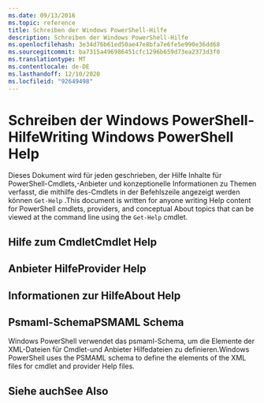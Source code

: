 ```yaml
---
ms.date: 09/13/2016
ms.topic: reference
title: Schreiben der Windows PowerShell-Hilfe
description: Schreiben der Windows PowerShell-Hilfe
ms.openlocfilehash: 3e34d76b61ed50ae47e8bfa7e6fe5e990e36dd68
ms.sourcegitcommit: ba7315a496986451cfc1296b659d73ea2373d3f0
ms.translationtype: MT
ms.contentlocale: de-DE
ms.lasthandoff: 12/10/2020
ms.locfileid: "92649498"
---
```

# <a name="writing-windows-powershell-help"></a><span data-ttu-id="99f28-103">Schreiben der Windows PowerShell-Hilfe</span><span class="sxs-lookup"><span data-stu-id="99f28-103">Writing Windows PowerShell Help</span></span>

<span data-ttu-id="99f28-104">Dieses Dokument wird für jeden geschrieben, der Hilfe Inhalte für PowerShell-Cmdlets,-Anbieter und konzeptionelle Informationen zu Themen verfasst, die mithilfe des-Cmdlets in der Befehlszeile angezeigt werden können `Get-Help` .</span><span class="sxs-lookup"><span data-stu-id="99f28-104">This document is written for anyone writing Help content for PowerShell cmdlets, providers, and conceptual About topics that can be viewed at the command line using the `Get-Help` cmdlet.</span></span>

## <a name="cmdlet-help"></a><span data-ttu-id="99f28-105">Hilfe zum Cmdlet</span><span class="sxs-lookup"><span data-stu-id="99f28-105">Cmdlet Help</span></span>

## <a name="provider-help"></a><span data-ttu-id="99f28-106">Anbieter Hilfe</span><span class="sxs-lookup"><span data-stu-id="99f28-106">Provider Help</span></span>

## <a name="about-help"></a><span data-ttu-id="99f28-107">Informationen zur Hilfe</span><span class="sxs-lookup"><span data-stu-id="99f28-107">About Help</span></span>

## <a name="psmaml-schema"></a><span data-ttu-id="99f28-108">Psmaml-Schema</span><span class="sxs-lookup"><span data-stu-id="99f28-108">PSMAML Schema</span></span>

 <span data-ttu-id="99f28-109">Windows PowerShell verwendet das psmaml-Schema, um die Elemente der XML-Dateien für Cmdlet-und Anbieter Hilfedateien zu definieren.</span><span class="sxs-lookup"><span data-stu-id="99f28-109">Windows PowerShell uses the PSMAML schema to define the elements of the XML files for cmdlet and provider Help files.</span></span>

## <a name="see-also"></a><span data-ttu-id="99f28-110">Siehe auch</span><span class="sxs-lookup"><span data-stu-id="99f28-110">See Also</span></span>
